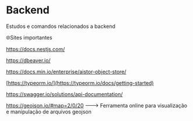 # Backend
Estudos e comandos relacionados a backend

🌐Sites importantes

https://docs.nestjs.com/

https://dbeaver.io/ 

https://docs.min.io/enterprise/aistor-object-store/

[https://typeorm.io/](https://typeorm.io/docs/getting-started) 

https://swagger.io/solutions/api-documentation/ 

https://geojson.io/#map=2/0/20 ---> Ferramenta online para visualização e manipulação de arquivos geojson
